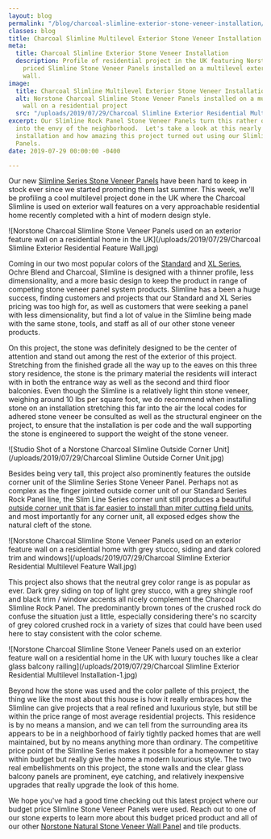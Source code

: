 ```yaml
---
layout: blog
permalink: "/blog/charcoal-slimline-exterior-stone-veneer-installation/"
classes: blog
title: Charcoal Slimline Multilevel Exterior Stone Veneer Installation
meta:
  title: Charcoal Slimline Exterior Stone Veneer Installation
  description: Profile of residential project in the UK featuring Norstone's budget
    priced Slimline Stone Veneer Panels installed on a multilevel exterior feature
    wall.
image:
  title: Charcoal Slimline Multilevel Exterior Stone Veneer Installation
  alt: Norstone Charcoal Slimline Stone Veneer Panels installed on a multilevel feature
    wall on a residential project
  src: "/uploads/2019/07/29/Charcoal Slimline Exterior Residential Multilevel Installation.jpg"
excerpt: Our Slimline Rock Panel Stone Veneer Panels turn this rather ordinary project
  into the envy of the neighborhood.  Let's take a look at this nearly three story
  installation and how amazing this project turned out using our Slimline Stone Veneer
  Panels.
date: 2019-07-29 00:00:00 -0400

---
```

Our new [Slimline Series Stone Veneer Panels](https://www.norstoneusa.com/blog/norstone-slim-line-budget-stone-veneer/) have been hard to keep in stock ever since we started promoting them last summer. This week, we'll be profiling a cool multilevel project done in the UK where the Charcoal Slimline is used on exterior wall features on a very approachable residential home recently completed with a hint of modern design style.

![Norstone Charcoal Slimline Stone Veneer Panels used on an exterior feature wall on a residential home in the UK](/uploads/2019/07/29/Charcoal Slimline Exterior Residential Feature Wall.jpg)

Coming in our two most popular colors of the [Standard](https://www.norstoneusa.com/products/stacked-stone-cladding/) and [XL Series](https://www.norstoneusa.com/products/thin-stone-veneer-panels/), Ochre Blend and Charcoal, Slimline is designed with a thinner profile, less dimensionality, and a more basic design to keep the product in range of competing stone veneer panel system products. Slimline has a been a huge success, finding customers and projects that our Standard and XL Series pricing was too high for, as well as customers that were seeking a panel with less dimensionality, but find a lot of value in the Slimline being made with the same stone, tools, and staff as all of our other stone veneer products.

On this project, the stone was definitely designed to be the center of attention and stand out among the rest of the exterior of this project. Stretching from the finished grade all the way up to the eaves on this three story residence, the stone is the primary material the residents will interact with in both the entrance way as well as the second and third floor balconies. Even though the Slimline is a relatively light thin stone veneer, weighing around 10 lbs per square foot, we do recommend when installing stone on an installation stretching this far into the air the local codes for adhered stone veneer be consulted as well as the structural engineer on the project, to ensure that the installation is per code and the wall supporting the stone is engineered to support the weight of the stone veneer.

![Studio Shot of a Norstone Charcoal Slimline Outside Corner Unit](/uploads/2019/07/29/Charcoal Slimline Outside Corner Unit.jpg)

Besides being very tall, this project also prominently features the outside corner unit of the Slimline Series Stone Veneer Panel. Perhaps not as complex as the finger jointed outside corner unit of our Standard Series Rock Panel line, the Slim Line Series corner unit still produces a beautiful [outside corner unit that is far easier to install than miter cutting field units](https://www.norstoneusa.com/blog/miter-cut-vs-corner-unit/), and most importantly for any corner unit, all exposed edges show the natural cleft of the stone.

![Norstone Charcoal Slimline Stone Veneer Panels used on an exterior feature wall on a residential home with grey stucco, siding and dark colored trim and windows](/uploads/2019/07/29/Charcoal Slimline Exterior Residential Multilevel Feature Wall.jpg)

This project also shows that the neutral grey color range is as popular as ever. Dark grey siding on top of light grey stucco, with a grey shingle roof and black trim / window accents all nicely complement the Charcoal Slimline Rock Panel. The predominantly brown tones of the crushed rock do confuse the situation just a little, especially considering there's no scarcity of grey colored crushed rock in a variety of sizes that could have been used here to stay consistent with the color scheme.

![Norstone Charcoal Slimline Stone Veneer Panels used on an exterior feature wall on a residential home in the UK with luxury touches like a clear glass balcony railing](/uploads/2019/07/29/Charcoal Slimline Exterior Residential Multilevel Installation-1.jpg)

Beyond how the stone was used and the color pallete of this project, the thing we like the most about this house is how it really embraces how the Slimline can give projects that a real refined and luxurious style, but still be within the price range of most average residential projects. This residence is by no means a mansion, and we can tell from the surrounding area its appears to be in a neighborhood of fairly tightly packed homes that are well maintained, but by no means anything more than ordinary. The competitive price point of the Slimline Series makes it possible for a homeowner to stay within budget but really give the home a modern luxurious style. The two real embellishments on this project, the stone walls and the clear glass balcony panels are prominent, eye catching, and relatively inexpensive upgrades that really upgrade the look of this home.

We hope you've had a good time checking out this latest project where our budget price Slimline Stone Veneer Panels were used. Reach out to one of our stone experts to learn more about this budget priced product and all of our other [Norstone Natural Stone Veneer Wall Panel](https://www.norstoneusa.com/) and tile products.
